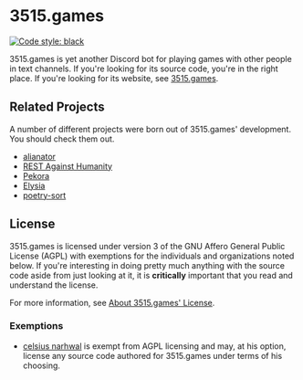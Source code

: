 # 3515.games

[![Code style: black](https://aegis.celsiusnarhwal.dev/badge/black?style=for-the-badge)](https://github.com/psf/black)

3515.games is yet another Discord bot for playing games with other people in text channels. If you're looking for
its source code, you're in the right place. If you're looking for its website, see [3515.games](https://3515.games).

## Related Projects

A number of different projects were born out of 3515.games' development. You should check them out.

- [alianator](https://github.com/celsiusnarhwal/alianator)
- [REST Against Humanity](https://restagainsthumanity.com)
- [Pekora](https://pekora.celsiusnarhwal.dev)
- [Elysia](https://github.com/celsiusnarhwal/elysia)
- [poetry-sort](https://github.com/celsiusnarhwal/poetry-sort)

## License

3515.games is licensed under version 3 of the GNU Affero General Public License (AGPL) with exemptions for the
individuals and organizations noted below. If you're interesting in doing pretty much anything with the source code
aside from just looking at it, it is **critically** important that you read and understand the license.

For more information, see [About 3515.games' License](license-info.md).

### Exemptions

- [celsius narhwal](https://github.com/celsiusnarhwal) is exempt from AGPL licensing and may, at his option,
  license any source code authored for 3515.games under terms of his choosing.
